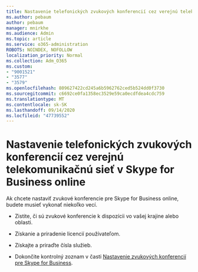 ```yaml
---
title: Nastavenie telefonických zvukových konferencií cez verejnú telekomunikačnú sieť v Skype for Business online
ms.author: pebaum
author: pebaum
manager: mnirkhe
ms.audience: Admin
ms.topic: article
ms.service: o365-administration
ROBOTS: NOINDEX, NOFOLLOW
localization_priority: Normal
ms.collection: Adm_O365
ms.custom:
- "9001521"
- "3577"
- "3579"
ms.openlocfilehash: 809627422cd245a6b5962762ced5b524dd0f3730
ms.sourcegitcommit: c6692ce0fa1358ec3529e59ca0ecdfdea4cdc759
ms.translationtype: MT
ms.contentlocale: sk-SK
ms.lasthandoff: 09/14/2020
ms.locfileid: "47739552"
---
```

# <a name="setup-pstn-dial-in-audio-conferencing-in-skype-for-business-online"></a>Nastavenie telefonických zvukových konferencií cez verejnú telekomunikačnú sieť v Skype for Business online

Ak chcete nastaviť zvukové konferencie pre Skype for Business online, budete musieť vykonať niekoľko vecí. 

- Zistite, či sú zvukové konferencie k dispozícii vo vašej krajine alebo oblasti.

- Získanie a priradenie licencií používateľom.

- Získajte a priraďte čísla služieb.

- Dokončite kontrolný zoznam v časti [Nastavenie zvukových konferencií pre Skype for Business](https://docs.microsoft.com/SkypeForBusiness/audio-conferencing-in-office-365/set-up-audio-conferencing).
